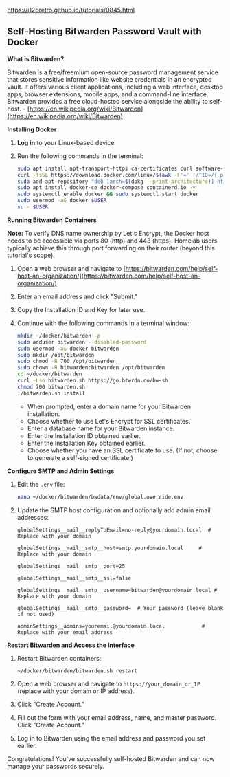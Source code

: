 https://i12bretro.github.io/tutorials/0845.html

## Self-Hosting Bitwarden Password Vault with Docker

**What is Bitwarden?**

Bitwarden is a free/freemium open-source password management service that stores sensitive information like website credentials in an encrypted vault. It offers various client applications, including a web interface, desktop apps, browser extensions, mobile apps, and a command-line interface. Bitwarden provides a free cloud-hosted service alongside the ability to self-host. - [https://en.wikipedia.org/wiki/Bitwarden](https://en.wikipedia.org/wiki/Bitwarden) 

**Installing Docker**

1. **Log in** to your Linux-based device.
2. Run the following commands in the terminal:

   ```bash
   sudo apt install apt-transport-https ca-certificates curl software-properties-common gnupg-agent -y
   curl -fsSL https://download.docker.com/linux/$(awk -F'=' '/^ID=/{ print $NF }' /etc/os-release)/gpg | sudo apt-key add -
   sudo add-apt-repository "deb [arch=$(dpkg --print-architecture)] https://download.docker.com/linux/$(awk -F'=' '/^ID=/{ print $NF }' /etc/os-release) $(lsb_release -cs) stable"
   sudo apt install docker-ce docker-compose containerd.io -y
   sudo systemctl enable docker && sudo systemctl start docker
   sudo usermod -aG docker $USER
   su - $USER
   ```

**Running Bitwarden Containers**

**Note:** To verify DNS name ownership by Let's Encrypt, the Docker host needs to be accessible via ports 80 (http) and 443 (https). Homelab users typically achieve this through port forwarding on their router (beyond this tutorial's scope).

1. Open a web browser and navigate to [https://bitwarden.com/help/self-host-an-organization/](https://bitwarden.com/help/self-host-an-organization/)
2. Enter an email address and click "Submit."
3. Copy the Installation ID and Key for later use.
4. Continue with the following commands in a terminal window:

   ```bash
   mkdir ~/docker/bitwarden -p
   sudo adduser bitwarden --disabled-password
   sudo usermod -aG docker bitwarden
   sudo mkdir /opt/bitwarden
   sudo chmod -R 700 /opt/bitwarden
   sudo chown -R bitwarden:bitwarden /opt/bitwarden
   cd ~/docker/bitwarden
   curl -Lso bitwarden.sh https://go.btwrdn.co/bw-sh
   chmod 700 bitwarden.sh
   ./bitwarden.sh install
   ```

   - When prompted, enter a domain name for your Bitwarden installation.
   - Choose whether to use Let's Encrypt for SSL certificates.
   - Enter a database name for your Bitwarden instance.
   - Enter the Installation ID obtained earlier.
   - Enter the Installation Key obtained earlier.
   - Choose whether you have an SSL certificate to use. (If not, choose to generate a self-signed certificate.)

**Configure SMTP and Admin Settings**

1. Edit the `.env` file:

   ```bash
   nano ~/docker/bitwarden/bwdata/env/global.override.env
   ```

2. Update the SMTP host configuration and optionally add admin email addresses:

   ```
   globalSettings__mail__replyToEmail=no-reply@yourdomain.local  # Replace with your domain

   globalSettings__mail__smtp__host=smtp.yourdomain.local     # Replace with your domain

   globalSettings__mail__smtp__port=25

   globalSettings__mail__smtp__ssl=false

   globalSettings__mail__smtp__username=bitwarden@yourdomain.local # Replace with your domain

   globalSettings__mail__smtp__password=  # Your password (leave blank if not used)

   adminSettings__admins=youremail@yourdomain.local            # Replace with your email address
   ```

**Restart Bitwarden and Access the Interface**

1. Restart Bitwarden containers:

   ```bash
   ~/docker/bitwarden/bitwarden.sh restart
   ```

2. Open a web browser and navigate to `https://your_domain_or_IP` (replace with your domain or IP address).
3. Click "Create Account."
4. Fill out the form with your email address, name, and master password. Click "Create Account."
5. Log in to Bitwarden using the email address and password you set earlier.

Congratulations! You've successfully self-hosted Bitwarden and can now manage your passwords securely.
